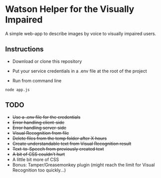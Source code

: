 # Watson Helper for the Visually Impaired

A simple web-app to describe images by voice to visually impaired users.

## Instructions

- Download or clone this repository

- Put your service credentials in a .env file at the root of the project

- Run from command line

`node app.js`

## TODO

- ~~Use a .env file for the credentials~~
- ~~Error handling client-side~~
- ~~Error handling server-side~~
- ~~Visual Recognition from file~~
- ~~Delete files from the temp folder after X hours~~
- ~~Create understandable text from Visual Recognition result~~
- ~~Text-to-Speech from previously created text~~
- ~~A bit of CSS couldn't hurt~~
- A little bit more of CSS
- Bonus: Tamper/Greasemonkey plugin (might reach the limit for Visual Recognition too quickly...)